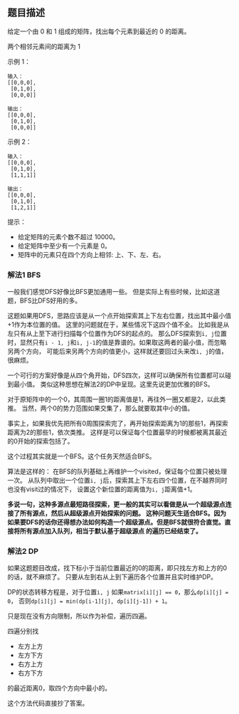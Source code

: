 ## 题目描述
给定一个由 0 和 1 组成的矩阵，找出每个元素到最近的 0 的距离。

两个相邻元素间的距离为 1 
 

示例 1：
```
输入：
[[0,0,0],
 [0,1,0],
 [0,0,0]]

输出：
[[0,0,0],
 [0,1,0],
 [0,0,0]]
```
示例 2：
```
输入：
[[0,0,0],
 [0,1,0],
 [1,1,1]]

输出：
[[0,0,0],
 [0,1,0],
 [1,2,1]]
```

提示：
- 给定矩阵的元素个数不超过 10000。
- 给定矩阵中至少有一个元素是 0。
- 矩阵中的元素只在四个方向上相邻: 上、下、左、右。

### 解法1 BFS
一般我们感觉DFS好像比BFS更加通用一些。
但是实际上有些时候，比如这道题，BFS比DFS好用的多。

这题如果用DFS，思路应该是从一个点开始探索其上下左右位置，找出其中最小值+1作为本位置的值。
这里的问题就在于，某些情况下这四个值不全。
比如我是从左只有从上至下进行扫描每个位置作为DFS的起点的。
那么DFS探索到`i, j`位置时，显然只有`i - 1, j`和`i, j-1`的值是靠谱的。如果取这两者的最小值，而忽略另两个方向，
可能后来另两个方向的值更小，这样就还要回过头来改`i, j`的值，很麻烦。

一个可行的方案好像是从四个角开始，DFS四次，这样可以确保所有位置都可以碰到最小值。
类似这种思想在解法2的DP中呈现。这里先说更加优雅的BFS。

对于原矩阵中的一个0，其周围一圈1的距离值是1，再往外一圈又都是2，以此类推。
当然，两个0的势力范围如果交集了，那么就要取其中小的值。

事实上，如果我优先把所有0周围探索完了，再开始探索距离为1的那些1，再探索距离为2的那些1，依次类推。
这样是可以保证每个位置最早的时候都被离其最近的0开始的探索包括了。

这个过程其实就是一个BFS。这个任务天然适合BFS。

算法是这样的：
在BFS的队列基础上再维护一个visited，保证每个位置只被处理一次。
从队列中取出一个位置`i, j`后，探索其上下左右四个位置，在不越界同时也没有visit过的情况下，
设置这个新位置的距离值为`i, j`距离值+1。

**多说一句，这种多源点最短路径探索，更一般的其实可以看做是从一个超级源点连接了所有源点，然后从超级源点开始探索的问题。
这种问题天生适合BFS。因为如果要DFS的话你还得想办法如何构造一个超级源点。但是BFS就很符合直觉。直接将所有源点加入队列，相当于默认基于超级源点
的遍历已经结束了。**

### 解法2 DP
如果这题题目改成，找下标小于当前位置最近的0的距离，即只找左方和上方的0的话，就不麻烦了。
只要从左到右从上到下遍历各个位置并且实时维护DP。

DP的状态转移方程是，对于位置`i, j`
如果`matrix[i][j] == 0`，那么`dp[i][j] = 0`，
否则`dp[i][j] = min(dp[i-1][j], dp[i][j-1]) + 1`。

只是现在没有方向限制，所以作为补偿，遍历四遍。

四遍分别找
- 左方上方
- 左方下方
- 右方上方
- 右方下方

的最近距离0，取四个方向中最小的。

这个方法代码直接抄了答案。